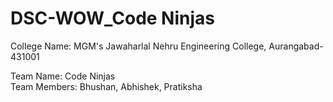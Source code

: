 # DSC-WOW_Code Ninjas
College Name: MGM's Jawaharlal Nehru Engineering College, Aurangabad-431001 

Team Name: Code Ninjas  
Team Members: Bhushan, Abhishek, Pratiksha
